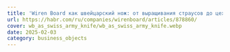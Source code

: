 ```yaml
---
title: 'Wiren Board как швейцарский нож: от выращивания страусов до цеха металлообработки'
url: https://habr.com/ru/companies/wirenboard/articles/878860/
cover: wb_as_swiss_army_knife/wb_as_swiss_army_knife.webp
date: 2025-02-03
category: business_objects
---
```

